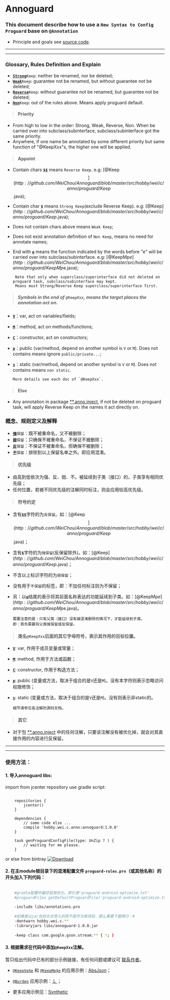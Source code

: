# Annoguard

### This document describe how to use a `New Syntax to Config Proguard` base on `@Annotation`

* Principle and goals see [source code](http://github.com/WeiChou/Annoguard/blob/master/libs/annotations.pro).

------------------------------------------------------------------------------------------------
---

### Glossary, Rules Definition and Explain

* [**`Strong`**](#~)`Keep`: neither be renamed, nor be deleted;
* [**`Weak`**](#~)`Keep`: guarantee not be renamed, but without guarantee not be deleted;
* [**`Reverse`**](#~)`Keep`: without guarantee not be renamed, but guarantee not be deleted;
* [**`Non`**](#~)`Keep`: out of the rules above. Means apply proguard default.

> #### Priority
  * From high to low in the order: Strong, Weak, Reverse, Non. When be carried over into subclass/subinterface, subclass/subinterface got the same priority.
  * Anywhere, if one name be annotated by some different priority but same function of "@KeepXxx"s, the higher one will be applied.

> #### Appoint
  * Contain chars [**`$$`**](#~) means `Reverse Keep`. e.g: [@Keep$$](http://github.com/WeiChou/Annoguard/blob/master/src/hobby/wei/c/anno/proguard/Keep$$.java);
  * Contain char [**`$`**](#~) means `Strong Keep`(exclude Reverse Keep). e.g: [@Keep$](http://github.com/WeiChou/Annoguard/blob/master/src/hobby/wei/c/anno/proguard/Keep$.java);
  * Does not contain chars above means `Weak Keep`;
  * Does not exist annotation definition of `Non Keep`, means no need for annotate names;
  * End with [**`e`**](#~) means the function indicated by the words before "e" will be carried over into subclass/subinterface.
  e.g: [@KeepMp$e](http://github.com/WeiChou/Annoguard/blob/master/src/hobby/wei/c/anno/proguard/KeepMp$e.java);

         Note that only when superclass/superinterface did not deleted on proguard task, subclass/subinterface may kept.
         Means must Strong/Reverse Keep superclass/superinterface first.

> ##### Symbols in the end of `@KeepXxx`, means the target places the annotation act on.
  * [**`V`**](#~)：var, act on variables/fields;
  * [**`M`**](#~)：method, act on methods/functions;
  * [**`C`**](#~)：constructor, act on constructors;
  * [**`p`**](#~)：public (var/method, depend on another symbol is `V` or `M`). Does not contains means ignore `public/private...`;
  * [**`s`**](#~)：static (var/method, depend on another symbol is `V` or `M`). Does not contains means `non static`.

        More details see each doc of `@KeepXxx`.

> #### Else
  * Any annotation in package [\**.anno.inject](http://github.com/WeiChou/Wei.Lib2A/blob/master/Wei.Lib2A/src/hobby/wei/c/anno/inject),
  if not be deleted on proguard task, will apply Reverse Keep on the names it act directly on.


### 概念、规则定义及解释

* [**`强`**](#~)`保留`：既不被重命名，又不被删除；
* [**`弱`**](#~)`保留`：只确保不被重命名，不保证不被删除；
* [**`反`**](#~)`保留`：不保证不被重命名，但确保不被删除；
* [**`不`**](#~)`保留`：排除到以上保留名单之外。即应用混淆。

> #### 优先级
  * 由高到低依次为强、反、弱、不。被延续到子类（接口）的，子类享有相同优先级；
  * 任何位置，若被不同优先级的注解同时标注，则会应用较高优先级。

> #### 符号约定
  * 含有[**`$$`**](#~)字符的为`反保留`。如：[@Keep$$](http://github.com/WeiChou/Annoguard/blob/master/src/hobby/wei/c/anno/proguard/Keep$$.java)；
  * 含有[**`$`**](#~)字符的为`强保留`(反保留除外)。如：[@Keep$](http://github.com/WeiChou/Annoguard/blob/master/src/hobby/wei/c/anno/proguard/Keep$.java)；
  * 不含以上标识字符的为`弱保留`；
  * 没有用于`不保留`的标签，即：不加任何标注则为不保留；
  * 另：以[**`e`**](#~)结尾的表示将其前面名称表达的功能延续到子类。如：[@KeepMp$e](http://github.com/WeiChou/Annoguard/blob/master/src/hobby/wei/c/anno/proguard/KeepMp$e.java)。

        需要注意的是：只有父类（接口）没有被混淆删除的情况下，才能延续到子类。
        即：首先需要将父类强保留或反保留。

> #### 类名`@KeepXxx`后面的其它字母符号，表示其作用的目标位置。
  * [**`V`**](#~): var, 作用于成员变量或常量；
  * [**`M`**](#~): method, 作用于方法或函数；
  * [**`C`**](#~): constructor, 作用于构造方法；
  * [**`p`**](#~): public (变量或方法，取决于组合的是`V`还是`M`)。没有本字符则表示忽略访问权限修饰；
  * [**`s`**](#~): static (变量或方法，取决于组合的是`V`还是`M`)。没有则表示非static的。

        细节请参见各注解的源码文档。

> #### 其它
  * 对于包 [\**.anno.inject](http://github.com/WeiChou/Wei.Lib2A/blob/master/Wei.Lib2A/src/hobby/wei/c/anno/inject) 中的任何注解，只要该注解没有被优化掉，就会对其直接作用的内容进行反保留。

------------------------------------------------------------------------------------------------
---


### 使用方法：

#### 1. 导入annoguard libs:

import from jcenter repository use gradle script:

```Gradle

    repositories {
        jcenter()
    }
    
    dependencies {
        // some code else ...
        compile 'hobby.wei.c.anno:annoguard:1.0.0'
    }
    
    task genProguardConfigFile(type: UnZip ? ) {
        // waiting for me please.
    }
```
or else from bintray [ ![Download](https://api.bintray.com/packages/hobby/maven/annoguard/images/download.svg) ](https://bintray.com/hobby/maven/annoguard/_latestVersion)

#### 2. 在主module根目录下的混淆配置文件 `proguard-rules.pro`（或其他名称）的开头加入下列代码：

```Bash

    #gradle配置中最好启用优化。即引用'proguard-android-optimize.txt'
    #proguardFiles getDefaultProguardFile('proguard-android-optimize.txt'), 'proguard-rules.pro'
    
    -include libs/annotations.pro
    
    #如果是以jar包的方式导入的而不是作为库项目，那么需要下面两行：#
    -dontwarn hobby.wei.c.**
    -libraryjars libs/annoguard-1.0.0.jar
    
    -keep class com.google.gson.stream.** { *; }
```

#### 3. 根据需求在代码中添加`@KeepXxx`注解。

暂只给出代码中已有的部分示例链接，有任何问题或建议可 [联系作者](http://github.com/WeiChou/Wei.Lib2A/blob/master/README.md#联系作者)。

* [`@KeepVp$e`](http://github.com/WeiChou/Annoguard/blob/master/src/hobby/wei/c/anno/proguard/KeepVp$e.java)
和 [`@KeepMp$e`](http://github.com/WeiChou/Annoguard/blob/master/src/hobby/wei/c/anno/proguard/KeepMp$e.java)
的应用示例：[AbsJson](http://github.com/WeiChou/Wei.Lib2A/blob/master/Wei.Lib2A/src/hobby/wei/c/data/abs/AbsJson.java#L45)；

* [`@Burden`](http://github.com/WeiChou/Annoguard/blob/master/src/hobby/wei/c/anno/proguard/Burden.java)
应用示例：[ L ](http://github.com/WeiChou/Wei.Lib2A/blob/master/Wei.Lib2A/src/hobby/wei/c/L.java#L121)；

* 更多应用示例见：[Synthetic](http://github.com/WeiChou/Annoguard/blob/master/src/test/example/Synthetic.java)
